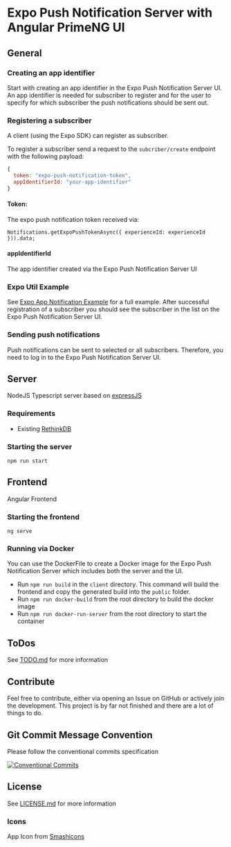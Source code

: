 # Expo Push Notification Server with Angular PrimeNG UI

## General

### Creating an app identifier

Start with creating an app identifier in the Expo Push Notification Server UI.
An app identifier is needed for subscriber to register and for the user to specify for which subscriber the push notifications should be sent out.

### Registering a subscriber

A client (using the Expo SDK) can register as subscriber.

To register a subscriber send a request to the `subcriber/create` endpoint with the following payload:

```javascript
{
  token: "expo-push-notification-token",
  appIdentifierId: "your-app-identifier"
}
```

#### Token:

The expo push notification token received via:

`Notifications.getExpoPushTokenAsync({ experienceId: experienceId })).data;`

#### appIdentifierId

The app identifier created via the Expo Push Notification Server UI

### Expo Util Example

See [Expo App Notification Example](examples/expo/NOTIFICATION.md) for a full example.
After successful registration of a subscriber you should see the subscriber in the list on the Expo Push Notification Server UI.

### Sending push notifications

Push notifications can be sent to selected or all subscribers. 
Therefore, you need to log in to the Expo Push Notification Server UI.

## Server

NodeJS Typescript server based on [expressJS](https://expressjs.com/)

### Requirements

- Existing [RethinkDB](https://rethinkdb.com/docs/install/)

### Starting the server

`npm run start`

## Frontend

Angular Frontend

### Starting the frontend

`ng serve`

### Running via Docker

You can use the DockerFile to create a Docker image for the Expo Push Notification Server which includes both the server and the UI.

- Run `npm run build` in the `client` directory. This command will build the frontend and copy the generated build into the `public` folder.
- Run `npm run docker-build` from the root directory to build the docker image
- Run `npm run docker-run-server` from the root directory to start the container

## ToDos

See [TODO.md](TODO.md) for more information

## Contribute

Feel free to contribute, either via opening an Issue on GitHub or actively join the development.
This project is by far not finished and there are a lot of things to do.

## Git Commit Message Convention

Please follow the conventional commits specification

[![Conventional Commits](https://img.shields.io/badge/Conventional%20Commits-1.0.0-yellow.svg)](https://conventionalcommits.org)

## License

See [LICENSE.md](LICENSE.md) for more information

### Icons

App Icon from [Smashicons](https://www.flaticon.com/authors/smashicons)
